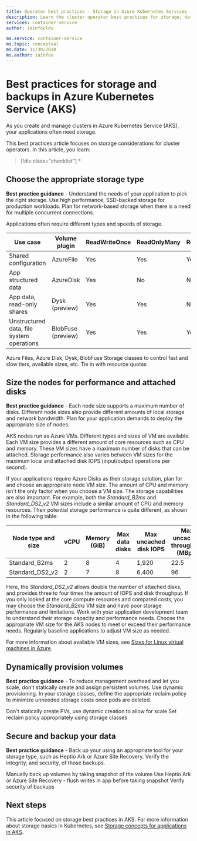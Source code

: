 ```yaml
---
title: Operator best practices - Storage in Azure Kubernetes Services (AKS)
description: Learn the cluster operator best practices for storage, data encryption, and backups in Azure Kubernetes Service (AKS)
services: container-service
author: iainfoulds

ms.service: container-service
ms.topic: conceptual
ms.date: 11/30/2018
ms.author: iainfou
---
```


# Best practices for storage and backups in Azure Kubernetes Service (AKS)

As you create and manage clusters in Azure Kubernetes Service (AKS), your applications often need storage.

This best practices article focuses on storage considerations for cluster operators. In this article, you learn:

> [!div class="checklist"]
> * 

## Choose the appropriate storage type

**Best practice guidance** - Understand the needs of your application to pick the right storage. Use high performance, SSD-backed storage for production workloads. Plan for network-based storage when there is a need for multiple concurrent connections.

Applications often require different types and speeds of storage.

| Use case | Volume plugin | ReadWriteOnce | ReadOnlyMany | ReadWriteMany |
|----------|---------------|---------------|--------------|---------------|
| Shared configuration       | AzureFile      | Yes | Yes | Yes |
| App structured data        | AzureDisk      | Yes | No  | No  |
| App data, read-only shares | Dysk (preview) | Yes | Yes | No  |
| Unstructured data, file system operations | BlobFuse (preview) | Yes | Yes | Yes |

Azure Files, Azure Disk, Dysk, BlobFuse
Storage classes to control fast and slow tiers, available sizes, etc. Tie in with resource quotas

## Size the nodes for performance and attached disks

**Best practice guidance** - Each node size supports a maximum number of disks. Different node sizes also provide different amounts of local storage and network bandwidth. Plan for your application demands to deploy the appropriate size of nodes.

AKS nodes run as Azure VMs. Different types and sizes of VM are available. Each VM size provides a different amount of core resources such as CPU and memory. These VM sizes have a maximum number of disks that can be attached. Storage performance also varies between VM sizes for the maximum local and attached disk IOPS (input/output operations per second).

If your applications require Azure Disks as their storage solution, plan for and choose an appropriate node VM size. The amount of CPU and memory isn't the only factor when you choose a VM size. The storage capabilities are also important. For example, both the *Standard_B2ms* and *Standard_DS2_v2* VM sizes include a similar amount of CPU and memory resources. Their potential storage performance is quite different, as shown in the following table:

| Node type and size | vCPU | Memory (GiB) | Max data disks | Max uncached disk IOPS | Max uncached throughput (MBps) |
|--------------------|------|--------------|----------------|------------------------|--------------------------------|
| Standard_B2ms      | 2    | 8            | 4              | 1,920                  | 22.5                           |
| Standard_DS2_v2    | 2    | 7            | 8              | 6,400                  | 96                             |

Here, the *Standard_DS2_v2* allows double the number of attached disks, and provides three to four times the amount of IOPS and disk throughput. If you only looked at the core compute resources and compared costs, you may choose the *Standard_B2ms* VM size and have poor storage performance and limitations. Work with your application development team to understand their storage capacity and performance needs. Choose the appropriate VM size for the AKS nodes to meet or exceed their performance needs. Regularly baseline applications to adjust VM size as needed.

For more information about available VM sizes, see [Sizes for Linux virtual machines in Azure][vm-sizes].

## Dynamically provision volumes

**Best practice guidance** - To reduce management overhead and let you scale, don't statically create and assign persistent volumes. Use dynamic provisioning. In your storage classes, define the appropriate reclaim policy to minimize unneeded storage costs once pods are deleted.

Don't statically create PVs, use dynamic creation to allow for scale
Set reclaim policy appropriately using storage classes

## Secure and backup your data

**Best practice guidance** - Back up your using an appropriate tool for your storage type, such as Heptio Ark or Azure Site Recovery. Verify the integrity, and security, of those backups.

Manually back up volumes by taking snapshot of the volume
Use Heptio Ark or Azure Site Recovery - flush writes in app before taking snapshot
Verify security of backups

## Next steps

This article focused on storage best practices in AKS. For more information about storage basics in Kubernetes, see [Storage concepts for applications in AKS][aks-concepts-storage].

<!-- LINKS - External -->

<!-- LINKS - Internal -->
[aks-concepts-storage]: concepts-storage.md
[vm-sizes]: ../virtual-machines/linux/sizes.md
